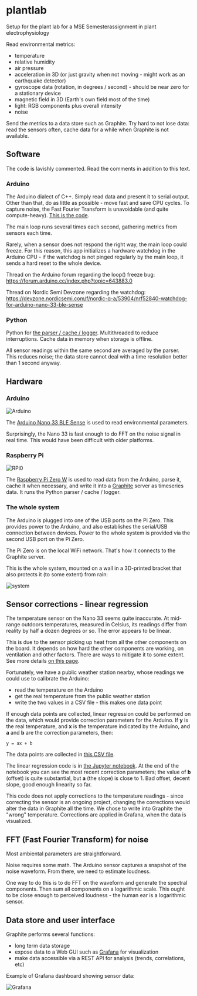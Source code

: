 # plantlab
Setup for the plant lab for a MSE Semesterassignment in plant electrophysiology

Read environmental metrics:
- temperature
- relative humidity
- air pressure
- acceleration in 3D (or just gravity when not moving - might work as an earthquake detector)
- gyroscope data (rotation, in degrees / second) - should be near zero for a stationary device
- magnetic field in 3D (Earth's own field most of the time)
- light: RGB components plus overall intensity
- noise

Send the metrics to a data store such as Graphite. Try hard to not lose data: read the sensors often, cache data for a while when Graphite is not available.

## Software

The code is lavishly commented. Read the comments in addition to this text.

### Arduino

The Arduino dialect of C++. Simply read data and present it to serial output. Other than that, do as little as possible - move fast and save CPU cycles. To capture noise, the Fast Fourier Transform is unavoidable (and quite compute-heavy). [This is the code](/nano33/nano33.ino).

The main loop runs several times each second, gathering metrics from sensors each time.

Rarely, when a sensor does not respond the right way, the main loop could freeze. For this reason, this app initializes a hardware watchdog in the Arduino CPU - if the watchdog is not pinged regularly by the main loop, it sends a hard reset to the whole device.

Thread on the Arduino forum regarding the loop() freeze bug: https://forum.arduino.cc/index.php?topic=643883.0

Thread on Nordic Semi Devzone regarding the watchdog: https://devzone.nordicsemi.com/f/nordic-q-a/53904/nrf52840-watchdog-for-arduino-nano-33-ble-sense

### Python

Python for [the parser / cache / logger](weather_station.py). Multithreaded to reduce interruptions. Cache data in memory when storage is offline.

All sensor readings within the same second are averaged by the parser. This reduces noise; the data store cannot deal with a time resolution better than 1 second anyway.

## Hardware

### Arduino

![Arduino](/images/nano33.jpg)

The [Arduino Nano 33 BLE Sense](https://store.arduino.cc/usa/nano-33-ble-sense) is used to read environmental parameters.

Surprisingly, the Nano 33 is fast enough to do FFT on the noise signal in real time. This would have been difficult with older platforms.

### Raspberry Pi

![RPi0](/images/rpi0.jpg)

The [Raspberry Pi Zero W](https://www.raspberrypi.org/products/raspberry-pi-zero-w/) is used to read data from the Arduino, parse it, cache it when necessary, and write it into a [Graphite](https://graphiteapp.org/) server as timeseries data. It runs the Python parser / cache / logger.

### The whole system

The Arduino is plugged into one of the USB ports on the Pi Zero. This provides power to the Arduino, and also establishes the serial/USB connection between devices. Power to the whole system is provided via the second USB port on the Pi Zero.

The Pi Zero is on the local WiFi network. That's how it connects to the Graphite server.

This is the whole system, mounted on a wall in a 3D-printed bracket that also protects it (to some extent) from rain:

![system](/images/system.jpg)

## Sensor corrections - linear regression

The temperature sensor on the Nano 33 seems quite inaccurate. At mid-range outdoors temperatures, measured in Celsius, its readings differ from reality by half a dozen degrees or so. The error appears to be linear.

This is due to the sensor picking up heat from all the other components on the board. It depends on how hard the other components are working, on ventilation and other factors. There are ways to mitigate it to some extent. See more details [on this page](https://www.arduino.cc/en/Guide/NANO33BLESense).

Fortunately, we have a public weather station nearby, whose readings we could use to calibrate the Arduino:
- read the temperature on the Arduino
- get the real temperature from the public weather station
- write the two values in a CSV file - this makes one data point

If enough data points are collected, linear regression could be performed on the data, which would provide correction parameters for the Arduino. If **y** is the real temperature, and **x** is the temperature indicated by the Arduino, and **a** and **b** are the correction parameters, then:

```
y = ax + b
```

The data points are collected in [this CSV file](weather-temp.csv).

The linear regression code is in [the Jupyter notebook](linear_regression_temp_sensor.ipynb). At the end of the notebook you can see the most recent correction parameters; the value of **b** (offset) is quite substantial, but **a** (the slope) is close to 1. Bad offset, decent slope, good enough linearity so far.

This code does not apply corrections to the temperature readings - since correcting the sensor is an ongoing project, changing the corrections would alter the data in Graphite all the time. We chose to write into Graphite the "wrong" temperature. Corrections are applied in Grafana, when the data is visualized.

## FFT (Fast Fourier Transform) for noise

Most ambiental parameters are straightforward.

Noise requires some math. The Arduino sensor captures a snapshot of the noise waveform. From there, we need to estimate loudness.

One way to do this is to do FFT on the waveform and generate the spectral components. Then sum all components on a logarithmic scale. This ought to be close enough to perceived loudness - the human ear is a logarithmic sensor.

## Data store and user interface

Graphite performs several functions:
- long term data storage
- expose data to a Web GUI such as [Grafana](https://grafana.com/) for visualization
- make data accessible via a REST API for analysis (trends, correlations, etc)

Example of Grafana dashboard showing sensor data:

![Grafana](/images/grafana.png)
